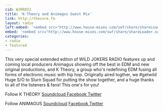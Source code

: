 ```yaml
---
cid: WJRR032
title: 'K-Theory and Animagus Guest Mix'
link: http://thecore.fm
layout: radio
left-embed: '<embed src="http://www.house-mixes.com/swf/share/shareLoader.swf?feed=http://www.house-mixes.com/ShareWidget/SingleAudioFeed/audios-407239" type="application/x-shockwave-flash" wmode="opaque" allowscriptaccess="always" height="350" width="460">'
embed: '<embed src="http://www.house-mixes.com/swf/share/shareLoader.swf?feed=http://www.house-mixes.com/ShareWidget/SingleAudioFeed/audios-407245" type="application/x-shockwave-flash" wmode="opaque" allowscriptaccess="always" height="480" width="100%">'
categories:
- radio
- featured
---
```

This very special extended editon of WILD JOKERS RADIO features up and coming local producers Animagus showing off the best in EDM and new original productions, and K Theory, a group who's redefining EDM fusing all forms of electronic music with hip hop. Originally aired togther, we #getwild  Huge S/O to Slurn Squad for putting the show together, and a huge thanks to all of the listeners & fans! This one's for you!

Follow K THEORY
<a href="http://www.soundcloud.com/ktheory" class="btn btn-primary btn-block"> Soundcloud </a>
<a href="https://www.facebook.com/ktheory" class="btn btn-primary btn-block"> Facebook </a>
<a href="https://twitter.com/ktheorymusic" class="btn btn-primary btn-block"> Twitter </a>

Follow ANIMAGUS
<a href="https://soundcloud.com/animagusmusic" class="btn btn-primary btn-block"> Soundcloud</a>
<a href="https://www.facebook.com/animagusmusic" class="btn btn-primary btn-block"> Facebook </a>
<a href="https://twitter.com/Animagusmusic" class="btn btn-primary btn-block"> Twitter </a>

